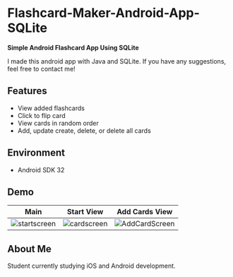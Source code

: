 # Flashcard-Maker-Android-App-SQLite
<b>Simple Android Flashcard App Using SQLite</b>
<p>I made this android app with Java and SQLite. If you have any suggestions, feel free to contact me!</p>

## Features
<ul>
<li>View added flashcards</li>
<li>Click to flip card</li>
<li>View cards in random order</li>
<li>Add, update create, delete, or delete all cards</li>
</ul>

## Environment
<ul>
<li>Android SDK 32</li>
</ul>

## Demo 
| Main | Start View | Add Cards View |
|---------|---------|---------|
| ![startscreen](https://user-images.githubusercontent.com/122884728/216902836-6b3f11aa-3d8a-495f-a729-3550de844cb7.png) | ![cardscreen](https://user-images.githubusercontent.com/122884728/216902863-ad0acd96-7712-41b9-bda5-d46dad68a4b3.png) |![AddCardScreen](https://user-images.githubusercontent.com/122884728/216902570-9e880a29-eaf3-4f2d-bb22-bb348ec76b30.png)|

[](https://user-images.githubusercontent.com/122884728/216906267-e5672810-1080-4a75-8c03-7a21e5c5b735.webm)


## About Me
Student currently studying iOS and Android development.
